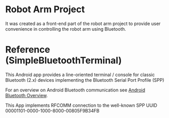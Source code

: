 # Robot Arm Project

It was created as a front-end part of the robot arm project to provide user convenience in controlling the robot arm using Bluetooth.

# Reference (SimpleBluetoothTerminal)

This Android app provides a line-oriented terminal / console for classic Bluetooth (2.x) devices implementing the Bluetooth Serial Port Profile (SPP)

For an overview on Android Bluetooth communication see 
[Android Bluetooth Overview](https://developer.android.com/guide/topics/connectivity/bluetooth).

This App implements RFCOMM connection to the well-known SPP UUID 00001101-0000-1000-8000-00805F9B34FB
